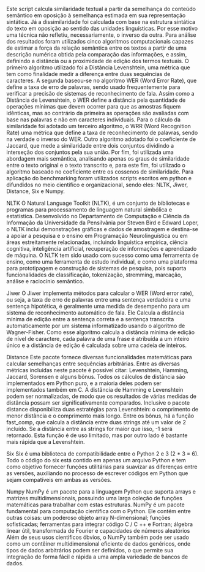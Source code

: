 Este script calcula similaridade textual a partir da semelhança do conteúdo semântico em oposição à semelhança estimada em sua representação sintática. Já a dissimilaridade foi calculada com base na estrutura sintática do texto em oposição ao sentido das unidades linguísticas. Por esse motivo uma técnica não refletiu, necessariamente, o inverso da outra.
Para análise dos resultados foram utilizados cinco algoritmos computacionais capazes de estimar a força da relação semântica entre os textos a partir de uma descrição numérica obtida pela comparação das informações, e assim, definindo a distância ou a proximidade de edição dos termos textuais.
O primeiro algoritmo utilizado foi a Distância Levenshtein, uma métrica que tem como finalidade medir a diferença entre duas sequências de caracteres. A segunda baseou-se no algoritmo WER (Word Error Rate), que define a taxa de erro de palavras, sendo usado frequentemente para verificar a precisão de sistemas de reconhecimento de fala. Assim como a  Distância de Levenshtein, o WER define a distância pela quantidade de operações mínimas que devem ocorrer para que as amostras fiquem idênticas, mas ao contrário da ​primeira as operações são avaliadas com base nas palavras e não em caracteres individuais.
Para o cálculo da similaridade foi adotado um terceiro algoritmo, o WRR (Word Recognition Rate) uma métrica que define a taxa de reconhecimento de palavras, sendo na verdade o inverso do WER. Outro algoritmo adotado foi o coeficiente de Jaccard, que mede a similaridade entre dois conjuntos dividindo a interseção dos conjuntos pela sua união. Por fim, foi utilizada uma abordagem mais semântica, analisando apenas os graus de similaridade entre o texto original e o texto transcrito e, para este fim, foi utilizado o algoritmo baseado no coeficiente entre os cossenos de similaridade.
Para aplicação do benchmarking foram utilizados scripts escritos em python e difundidos no meio científico e organizacional, sendo eles: NLTK, Jiwer, Distance, Six e Numpy.

NLTK
O Natural Language Toolkit (NLTK), é um conjunto de bibliotecas e programas para processamento de linguagem natural simbólica e estatística. Desenvolvido no Departamento de Computação e Ciência da Informação da Universidade da Pensilvânia por Steven Bird e Edward Loper, o NLTK inclui demonstrações gráficas e dados de amostragem e destina-se a apoiar a pesquisa e o ensino em Programação Neurolinguística ou em áreas estreitamente relacionadas, incluindo linguística empírica, ciência cognitiva, inteligência artificial, recuperação de informações e aprendizado de máquina. 
O NLTK tem sido usado com sucesso como uma ferramenta de ensino, como uma ferramenta de estudo individual, e como uma plataforma para prototipagem e construção de sistemas de pesquisa, pois suporta funcionalidades de classificação, tokenização, stremming, marcação, análise e raciocínio semântico.

Jiwer
O Jiwer implementa métodos para calcular o WER (Word error rate), ou seja, a taxa de erro de palavras entre uma sentença verdadeira e uma sentença hipotética, é geralmente uma medida de desempenho para um sistema de reconhecimento automático de fala. Ele Calcula a distância mínima de edição entre a sentença correta e a sentença transcrita automaticamente por um sistema informatizado usando o algoritmo de Wagner-Fisher. Como esse algoritmo calcula a distância mínima de edição de nível de caractere, cada palavra de uma frase é atribuída a um inteiro único e a distância de edição é calculada sobre uma cadeia de inteiros.

Distance
Este pacote fornece diversas funcionalidades matemáticas para calcular semelhanças entre sequências arbitrárias. Entre as diversas métricas incluídas neste pacote é possível citar: Levenshtein, Hamming, Jaccard, Sorensen e alguns bônus. Todos os cálculos de distância são implementados em Python puro, e a maioria deles podem ser implementados também em C.
A distância de Hamming e Levenshtein podem ser normalizadas, de modo que os resultados de várias medidas de distância possam ser significativamente comparados. Inclusive o pacote distance disponibiliza duas estratégias para Levenshtein: o comprimento de menor distância e o comprimento mais longo.
Entre os bônus, há a função fast_comp, que calcula a distância entre duas strings até um valor de 2 incluído. Se a distância entre as strings for maior que isso, -1 será retornado. Esta função é de uso limitado, mas por outro lado é bastante mais rápida que a Levenshtein.

Six
Six é uma biblioteca de compatibilidade entre o Python 2 e 3 (2 * 3 = 6). Todo o código do six está contido em apenas um arquivo Python e tem como objetivo fornecer funções utilitárias para suavizar as diferenças entre as versões, auxiliando no processo de escrever códigos em Python que sejam compatíveis em ambas as versões.

Numpy
NumPy é um pacote para a linguagem Python que suporta arrays e matrizes multidimensionais, possuindo uma larga coleção de funções matemáticas para trabalhar com estas estruturas. NumPy é um pacote fundamental para computação científica com o Python. Ele contém entre outras coisas:
um poderoso objeto array N-dimensional;
funções sofisticadas;
ferramentas para integrar código C / C ++ e Fortran;
álgebra linear útil, transformada de Fourier e capacidades de números aleatórios
Além de seus usos científicos óbvios, o NumPy também pode ser usado como um contêiner multidimensional eficiente de dados genéricos, onde tipos de dados arbitrários podem ser definidos, o que permite sua integração de forma fácil e rápida a uma ampla variedade de bancos de dados.
